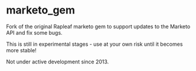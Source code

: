marketo_gem
===========
Fork of the original Rapleaf marketo gem to support updates to the Marketo API and fix some bugs.

This is still in experimental stages - use at your own risk until it becomes more stable!

Not under active development since 2013.
